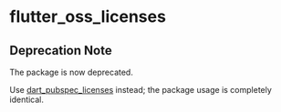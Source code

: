 # flutter_oss_licenses

## Deprecation Note

The package is now deprecated.

Use [dart_pubspec_licenses](https://pub.dev/packages/dart_pubspec_licenses) instead; the package usage is completely identical.
